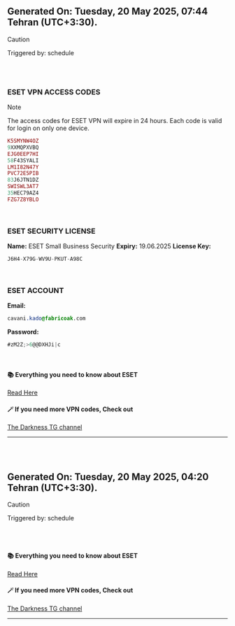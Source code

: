 ## Generated On: Tuesday, 20 May 2025, 07:44 Tehran (UTC+3:30).

> [!CAUTION]
> Triggered by: schedule

<br><br>

### ESET VPN ACCESS CODES

> [!NOTE]
> The access codes for ESET VPN will expire in 24 hours.
> Each code is valid for login on only one device.

```ruby
K5SMYNW4OZ
9XXMQPXVBQ
EJG0EEP7HI
58F43SYALI
LM1I82N47Y
PVC72E5PIB
83J6JTN1DZ
SWISWL3AT7
35HEC79AZ4
FZG7Z8YBLO
```

<br>

### ESET SECURITY LICENSE

**Name:** ESET Small Business Security
**Expiry:** 19.06.2025
**License Key:**

```POV-Ray SDL
J6H4-X79G-WV9U-PKUT-A98C
```

<br>

### ESET ACCOUNT

**Email:**

```CSS
cavani.kado@fabricoak.com
```

**Password:**

```POV-Ray SDL
#zM2Z;>6@@DXHJi|c
```

<br>

#### 📚 Everything you need to know about ESET

[Read Here](https://t.me/F_NiREvil/2113)

#### 🪄 If you need more VPN codes, Check out

[The Darkness TG channel](https://t.me/Eset_key_trial)

---

<br><br>

## Generated On: Tuesday, 20 May 2025, 04:20 Tehran (UTC+3:30).

> [!CAUTION]
> Triggered by: schedule

<br><br>

#### 📚 Everything you need to know about ESET

[Read Here](https://t.me/F_NiREvil/2113)

#### 🪄 If you need more VPN codes, Check out

[The Darkness TG channel](https://t.me/Eset_key_trial)

---

<br><br>

